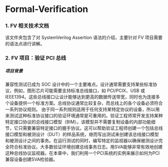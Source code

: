 # Formal-Verification
### 1. FV 相关技术文档
该文件夹包含了对 SystemVerilog Assertion 语法的介绍，主要针对 FV 项目需要的语法点进行讲解。
### 2. FV 项目：验证 PCI 总线
##### 项目背景
兼容性测试已成为 SOC 设计中的一个主要难点。设计通常需要支持某些标准协议，例如，图形芯片可能需要支持标准总线接口，如 PCI/PCIX、USB 或 IEEE1394。这些总线接口让设计能够达到更高的数据传送带宽，同时也为连接多个设备提供一个标准方案。总线协议通常比较复杂，而总线上的各个设备必须符合一系列协议规则。
由于同一系列规则适用于任何支持某特定协议的设备，所以用来测试这种标准协议接口的验证环境通常是可重用的。验证工程师常开发支持某种特定接口协议的总线接口模型（BIM）。该模型并不需要复制设备的内部功能细节，它只需要兼容特定接口的握手协议。这可以帮助验证工程师创建一个包括总线接口模型和被测设计（DUT）的样品系统，继而写出测试来创建该总线接口模型和被测设计之间的事务。在运行测试的同时，编写特定的监视器以确保被测设计完全符合标准协议。大多数验证环境创建总线事务日志。用SVA能够非常有效地创建这种总线协议监视器。在本章中，我们利用一个PCI系统的实例来展示如何为PCI兼容设备创建SVA检验器。

